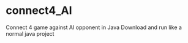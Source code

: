 # connect4_AI
Connect 4 game against AI opponent in Java
Download and run like a normal java project

